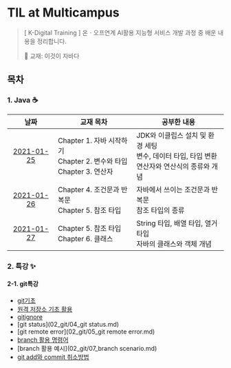# TIL at Multicampus

> [ K-Digital Training ] 온ㆍ오프연계 AI활용 지능형 서비스 개발 과정 중 배운 내용을 정리합니다.
>
> 📖 교재: 이것이 자바다



## 목차

### 1. Java ☕

|                             날짜                             | 교재 목차                                                    | 공부한 내용                                                  |
| :----------------------------------------------------------: | ------------------------------------------------------------ | ------------------------------------------------------------ |
| [2021-01-25](01_Java_eclipse/210125_chapter1_to_chapter3.md) | Chapter 1. 자바 시작하기<br />Chapter 2. 변수와 타입<br />Chapter 3. 연산자 | JDK와 이클립스 설치 및 환경 세팅<br />변수, 데이터 타입, 타입 변환<br />연산자와 연산식의 종류와 개념 |
| [2021-01-26](01_Java_eclipse/210126_chapter4_to_chapter5.md) | Chapter 4. 조건문과 반복문<br />Chapter 5. 참조 타입         | 자바에서 쓰이는 조건문과 반복문<br />참조 타입의 종류        |
| [2021-01-27](01_Java_eclipse/210127_chapter5_to_chapter6.md) | Chapter 5. 참조 타입<br />Chapter 6. 클래스                  | String 타입, 배열 타입, 열거 타입<br />자바의 클래스와 객체 개념 |

### 2. 특강 ✨

#### 2-1. git특강

* [git기초](02_git/01_git.md)
* [원격 저장소 기초 활용](02_git/02_remote.md)
* [gitignore](02_git/03_gitignore.md)
* [git status](02_git/04_git status.md)
* [git remote error](02_git/05_git remote error.md)
* [branch 활용 명령어](02_git/06_branch.md)
* [branch 활용 예시](02_git/07_branch scenario.md)
* [git add와 commit 취소방법](02_git/08_Undoing.md)

